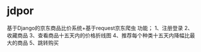 # jdpor
基于Django的京东商品比价系统+基于request京东爬虫
功能；
1、注册登录
2、收藏商品
3、查看商品十五天内的价格折线图
4、推荐每个种类十五天内降幅比最大的商品
5、跳转购买
